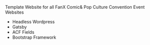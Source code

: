 Template Website for all FanX Comic& Pop Culture Convention Event Websites 

- Headless Wordpress 
- Gatsby 
- ACF Fields 
- Bootstrap Framework